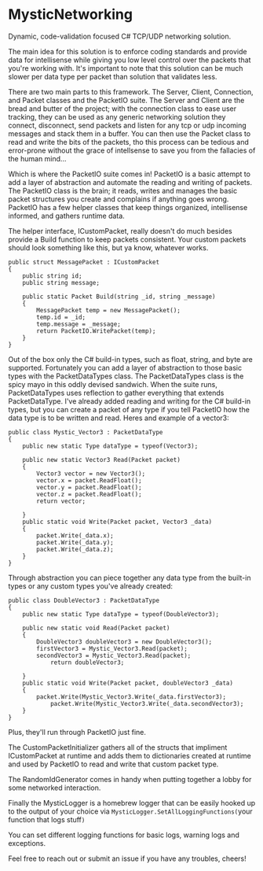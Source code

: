 # MysticNetworking
Dynamic, code-validation focused C# TCP/UDP networking solution.

The main idea for this solution is to enforce coding standards and provide data for intellisense while giving you low level control over the packets that you're working with. It's important to note that this solution can be much slower per data type per packet than solution that validates less.

There are two main parts to this framework. The Server, Client, Connection, and Packet classes and the PacketIO suite.
The Server and Client are the bread and butter of the project; with the connection class to ease user tracking, they can be used as any generic networking solution they connect, disconnect, send packets and listen for any tcp or udp incoming messages and stack them in a buffer. You can then use the Packet class to read and write the bits of the packets, tho this process can be tedious and error-prone without the grace of intellsense to save you from the fallacies of the human mind...

Which is where the PacketIO suite comes in! PacketIO is a basic attempt to add a layer of abstraction and automate the reading and writing of packets. The PacketIO class is the brain; it reads, writes and manages the basic packet structures you create and complains if anything goes wrong. PacketIO has a few helper classes that keep things organized, intellisense informed, and gathers runtime data.

The helper interface, ICustomPacket, really doesn't do much besides provide a Build function to keep packets consistent. Your custom packets should look something like this, but ya know, whatever works.

```
public struct MessagePacket : ICustomPacket
{
	public string id;
	public string message;

	public static Packet Build(string _id, string _message)
	{
		MessagePacket temp = new MessagePacket();
		temp.id = _id;
		temp.message = _message;
		return PacketIO.WritePacket(temp);
	}
}
```

Out of the box only the C# build-in types, such as float, string, and byte are supported. Fortunately you can add a layer of abstraction to those basic types with the PacketDataTypes class. The PacketDataTypes class is the spicy mayo in this oddly devised sandwich. When the suite runs, PacketDataTypes uses reflection to gather everything that extends PacketDataType. I've already added reading and writing for the C# build-in types, but you can create a packet of any type if you tell PacketIO how the data type is to be written and read. Heres and example of a vector3:

```
public class Mystic_Vector3 : PacketDataType
{
	public new static Type dataType = typeof(Vector3);

	public new static Vector3 Read(Packet packet)
	{
		Vector3 vector = new Vector3();
		vector.x = packet.ReadFloat();
		vector.y = packet.ReadFloat();
		vector.z = packet.ReadFloat();
   	 	return vector;
		
	}
	public static void Write(Packet packet, Vector3 _data)
	{
		packet.Write(_data.x);
		packet.Write(_data.y);
		packet.Write(_data.z);
	}
}
```

Through abstraction you can piece together any data type from the built-in types or any custom types you've already created:

```
public class DoubleVector3 : PacketDataType
{
	public new static Type dataType = typeof(DoubleVector3);

	public new static void Read(Packet packet)
	{
		DoubleVector3 doubleVector3 = new DoubleVector3();
		firstVector3 = Mystic_Vector3.Read(packet);
		secondVector3 = Mystic_Vector3.Read(packet);
    		return doubleVector3;
		
	}
	public static void Write(Packet packet, doubleVector3 _data)
	{
		packet.Write(Mystic_Vector3.Write(_data.firstVector3);
    		packet.Write(Mystic_Vector3.Write(_data.secondVector3);
	}
}
```

Plus, they'll run through PacketIO just fine.

The CustomPacketInitializer gathers all of the structs that impliment ICustomPacket at runtime and adds them to dictionaries created at runtime and used by PacketIO to read and write that custom packet type.

The RandomIdGenerator comes in handy when putting together a lobby for some networked interaction.

Finally the MysticLogger is a homebrew logger that can be easily hooked up to the output of your choice via `MysticLogger.SetAllLoggingFunctions(`your function that logs stuff`)`

You can set different logging functions for basic logs, warning logs and exceptions.

Feel free to reach out or submit an issue if you have any troubles, cheers!
